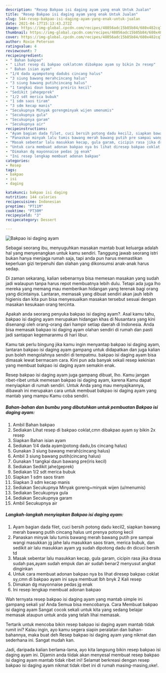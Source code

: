 ```yaml
---
description: "Resep Bakpao isi daging ayam yang enak Untuk Jualan"
title: "Resep Bakpao isi daging ayam yang enak Untuk Jualan"
slug: 544-resep-bakpao-isi-daging-ayam-yang-enak-untuk-jualan
date: 2021-04-17T15:13:43.272Z
image: https://img-global.cpcdn.com/recipes/48056adc15b85b84/680x482cq70/bakpao-isi-daging-ayam-foto-resep-utama.jpg
thumbnail: https://img-global.cpcdn.com/recipes/48056adc15b85b84/680x482cq70/bakpao-isi-daging-ayam-foto-resep-utama.jpg
cover: https://img-global.cpcdn.com/recipes/48056adc15b85b84/680x482cq70/bakpao-isi-daging-ayam-foto-resep-utama.jpg
author: Roxie Peterson
ratingvalue: 4
reviewcount: 7
recipeingredient:
- " Bahan bakpao"
- " Lihat resep di bakpao coklatcmn dibakpao ayam sy bikin 2x resep"
- " Bahan isian ayam"
- "1/4 dada ayampotong dadubs cincang halus"
- "3 siung bawang merahcincang halus"
- "3 siung bawang putihcincang halus"
- "1 tangkai daun bawang preiris kecil"
- "Sedikit jahegeprek"
- "1/2 sdt merica bubuk"
- "1 sdm saos tiram"
- "3 sdm kecap manis"
- "Secukupnya Minyak gorengminyak wijen umenumis"
- "Secukupnya gula"
- "Secukupnya garam"
- "Secukupnya air"
recipeinstructions:
- "Ayam bagian dada filet, cuci bersih potong dadu kecil2, siapkan bawang merah bawang putih cincang halus unt prenya potong kecil"
- "Panaskan minyak lalu tumis bawang merah bawang putih pre sampai wangi masukkan jg jahe lalu masukkan saos tiram, merica bubuk, dan sedikit air lalu masukkan ayam yg sudah dipotong dadu dn dicuci bersih td"
- "Masak sebentar lalu masukkan kecap, gula garam, cicipin rasa jika drasa sudah pas,ayam sudah empuk dan air sudah benar2 menyusut angkat dinginkan"
- "Untuk cara membuat adonan bakpao nya bs lihat diresep bakpao coklat sy,cmn di bakpao ayam ini saya membuat lbh bnyk 2 Kali resep"
- "Dimakan dg mayonnaise pedas jg enak"
- "Ini resep lengkap membuat adonan bakpao"
categories:
- Resep
tags:
- bakpao
- isi
- daging

katakunci: bakpao isi daging 
nutrition: 144 calories
recipecuisine: Indonesian
preptime: "PT11M"
cooktime: "PT30M"
recipeyield: "3"
recipecategory: Dessert

---
```



![Bakpao isi daging ayam](https://img-global.cpcdn.com/recipes/48056adc15b85b84/680x482cq70/bakpao-isi-daging-ayam-foto-resep-utama.jpg)

Sebagai seorang ibu, menyuguhkan masakan mantab buat keluarga adalah hal yang menyenangkan untuk kamu sendiri. Tanggung jawab seorang istri bukan hanya menjaga rumah saja, tapi anda pun harus memastikan keperluan gizi terpenuhi dan olahan yang dikonsumsi anak-anak harus sedap.

Di zaman  sekarang, kalian sebenarnya bisa memesan masakan yang sudah jadi walaupun tanpa harus repot membuatnya lebih dulu. Tetapi ada juga lho mereka yang memang mau memberikan hidangan yang terenak bagi orang yang dicintainya. Lantaran, memasak yang dibuat sendiri akan jauh lebih higienis dan kita pun bisa menyesuaikan masakan tersebut sesuai dengan masakan kesukaan orang tercinta. 



Apakah anda seorang penyuka bakpao isi daging ayam?. Asal kamu tahu, bakpao isi daging ayam merupakan hidangan khas di Nusantara yang kini disenangi oleh orang-orang dari hampir setiap daerah di Indonesia. Anda bisa memasak bakpao isi daging ayam olahan sendiri di rumah dan pasti jadi santapan kegemaranmu di hari libur.

Kamu tak perlu bingung jika kamu ingin menyantap bakpao isi daging ayam, lantaran bakpao isi daging ayam gampang untuk didapatkan dan juga kalian pun boleh mengolahnya sendiri di tempatmu. bakpao isi daging ayam bisa dimasak lewat bermacam cara. Kini pun ada banyak sekali resep kekinian yang membuat bakpao isi daging ayam semakin enak.

Resep bakpao isi daging ayam juga gampang dibuat, lho. Kamu jangan ribet-ribet untuk memesan bakpao isi daging ayam, karena Kamu dapat menyiapkan di rumah sendiri. Untuk Anda yang mau menyajikannya, dibawah ini merupakan cara untuk membuat bakpao isi daging ayam yang mantab yang mampu Kamu coba sendiri.

<!--inarticleads1-->

##### Bahan-bahan dan bumbu yang dibutuhkan untuk pembuatan Bakpao isi daging ayam:

1. Ambil  Bahan bakpao
1. Sediakan  Lihat resep di bakpao coklat,cmn dibakpao ayam sy bikin 2x resep
1. Siapkan  Bahan isian ayam
1. Sediakan 1/4 dada ayam(potong dadu,bs cincang halus)
1. Gunakan 3 siung bawang merah(cincang halus)
1. Ambil 3 siung bawang putih(cincang halus)
1. Gunakan 1 tangkai daun bawang pre(iris kecil)
1. Sediakan Sedikit jahe(geprek)
1. Sediakan 1/2 sdt merica bubuk
1. Siapkan 1 sdm saos tiram
1. Siapkan 3 sdm kecap manis
1. Sediakan Secukupnya Minyak goreng+minyak wijen (u/menumis)
1. Sediakan Secukupnya gula
1. Sediakan Secukupnya garam
1. Ambil Secukupnya air




<!--inarticleads2-->

##### Langkah-langkah menyiapkan Bakpao isi daging ayam:

1. Ayam bagian dada filet, cuci bersih potong dadu kecil2, siapkan bawang merah bawang putih cincang halus unt prenya potong kecil
1. Panaskan minyak lalu tumis bawang merah bawang putih pre sampai wangi masukkan jg jahe lalu masukkan saos tiram, merica bubuk, dan sedikit air lalu masukkan ayam yg sudah dipotong dadu dn dicuci bersih td
1. Masak sebentar lalu masukkan kecap, gula garam, cicipin rasa jika drasa sudah pas,ayam sudah empuk dan air sudah benar2 menyusut angkat dinginkan
1. Untuk cara membuat adonan bakpao nya bs lihat diresep bakpao coklat sy,cmn di bakpao ayam ini saya membuat lbh bnyk 2 Kali resep
1. Dimakan dg mayonnaise pedas jg enak
1. Ini resep lengkap membuat adonan bakpao




Wah ternyata resep bakpao isi daging ayam yang mantab simple ini gampang sekali ya! Anda Semua bisa mencobanya. Cara Membuat bakpao isi daging ayam Sangat cocok sekali untuk kita yang sedang belajar memasak ataupun untuk anda yang telah lihai memasak.

Tertarik untuk mencoba bikin resep bakpao isi daging ayam mantab tidak rumit ini? Kalau ingin, ayo kamu segera siapin peralatan dan bahan-bahannya, maka buat deh Resep bakpao isi daging ayam yang nikmat dan sederhana ini. Sangat mudah kan. 

Jadi, daripada kalian berlama-lama, ayo kita langsung bikin resep bakpao isi daging ayam ini. Dijamin anda tiidak akan menyesal membuat resep bakpao isi daging ayam mantab tidak ribet ini! Selamat berkreasi dengan resep bakpao isi daging ayam nikmat tidak ribet ini di rumah masing-masing,oke!.

